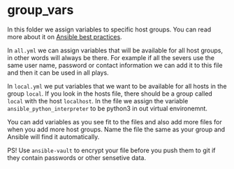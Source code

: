 group_vars
=======================

In this folder we assign variables to specific host groups. You can read more about it on [Ansible best practices](https://docs.ansible.com/ansible/latest/user_guide/playbooks_best_practices.html#group-and-host-variables).

In `all.yml` we can assign variables that will be available for all host groups, in other words will always be there.
For example if all the severs use the same user name, password or contact information we can add it to this file and then it can be used in all plays.

In `local.yml` we put variables that we want to be available for all hosts in the group `local`. If you look in the hosts file, there should be a group called `local` with the host `localhost`.
In the file we assign the variable `ansible_python_interpreter` to be python3 in out virtual environemnt.

You can add variables as you see fit to the files and also add more files for when you add more host groups. Name the file the same as your group and Ansible will find it automatically.

PS! Use `ansible-vault` to encrypt your file before you push them to git if they contain passwords or other sensetive data.